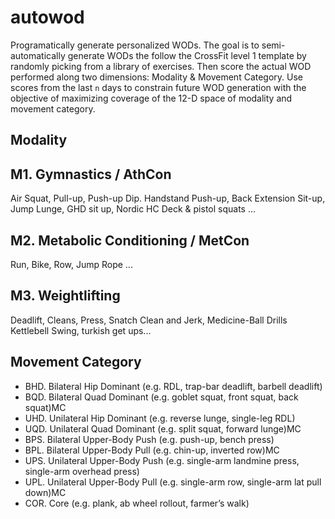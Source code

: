# autowod
Programatically generate personalized WODs. The goal is to semi-automatically generate WODs the follow the CrossFit level 1 template by randomly picking from a library of exercises. Then score the actual WOD performed along two dimensions: Modality & Movement Category. Use scores from the last `n` days to constrain future WOD generation with the objective of maximizing coverage of the 12-D space of modality and movement category.

Modality
-------------------
## M1. Gymnastics / AthCon
Air Squat, Pull-up, Push-up
Dip. Handstand Push-up, Back Extension 
Sit-up, Jump Lunge, GHD sit up, Nordic HC
Deck & pistol squats ...

## M2. Metabolic Conditioning / MetCon
Run, Bike, Row, Jump Rope ...

## M3. Weightlifting
Deadlift, Cleans, Press, Snatch
Clean and Jerk, Medicine-Ball Drills 
Kettlebell Swing, turkish get ups...

Movement Category
------------------------
- BHD. Bilateral Hip Dominant (e.g. RDL, trap-bar deadlift, barbell deadlift)
- BQD. Bilateral Quad Dominant (e.g. goblet squat, front squat, back squat)MC
- UHD. Unilateral Hip Dominant (e.g. reverse lunge, single-leg RDL)
- UQD. Unilateral Quad Dominant (e.g. split squat, forward lunge)MC
- BPS. Bilateral Upper-Body Push (e.g. push-up, bench press)
- BPL. Bilateral Upper-Body Pull (e.g. chin-up, inverted row)MC
- UPS. Unilateral Upper-Body Push (e.g. single-arm landmine press, single-arm overhead press)
- UPL. Unilateral Upper-Body Pull (e.g. single-arm row, single-arm lat pull down)MC
- COR. Core (e.g. plank, ab wheel rollout, farmer’s walk)


